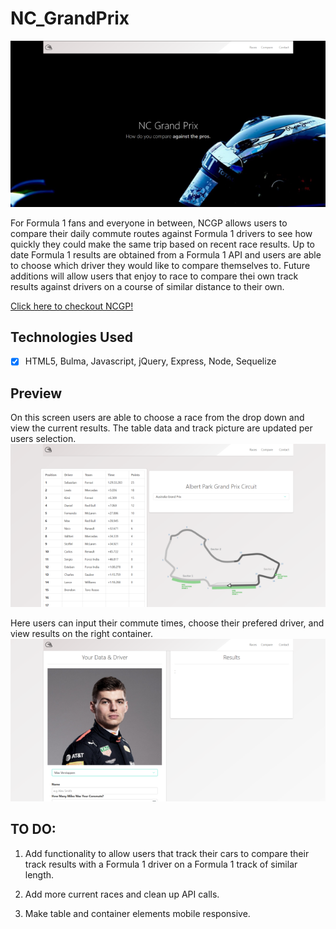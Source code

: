 # NC_GrandPrix

![NC_GrandPrix](public/assets/img/NCGP.png)


For Formula 1 fans and everyone in between, NCGP allows users to compare their daily commute routes against Formula 1 drivers to see how quickly they could make the same trip based on recent race results. Up to date Formula 1 results are obtained from a Formula 1 API and users are able to choose which driver they would like to compare themselves to. Future additions will allow users that enjoy to race to compare thei own track results against drivers on a course of similar distance to their own.

[Click here to checkout NCGP!]( https://powerful-ocean-95718.herokuapp.com)

## Technologies Used
- [x] HTML5, Bulma, Javascript, jQuery, Express, Node, Sequelize

## Preview

On this screen users are able to choose a race from the drop down and view the current results. The table data and track picture are updated per users selection.
![NC_GrandPrix](public/assets/img/race.png)

Here users can input their commute times, choose their prefered driver, and view results on the right container.
![NC_GrandPrix](public/assets/img/compare.png)


## TO DO:
1. Add functionality to allow users that track their cars to compare their track results with a Formula 1 driver on a Formula 1 track of similar length.

2. Add more current races and clean up API calls.

3. Make table and container elements mobile responsive.

